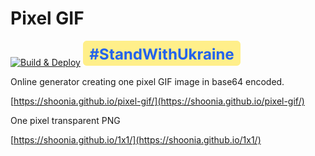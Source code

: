 # Pixel GIF

[![Build & Deploy](https://github.com/shoonia/pixel-gif/actions/workflows/build-deploy.yml/badge.svg)](https://github.com/shoonia/pixel-gif/actions/workflows/build-deploy.yml)
[![Stand with Ukraine](https://raw.githubusercontent.com/vshymanskyy/StandWithUkraine/main/badges/StandWithUkraine.svg)](https://stand-with-ukraine.pp.ua/)

Online generator creating one pixel GIF image in base64 encoded.

[https://shoonia.github.io/pixel-gif/](https://shoonia.github.io/pixel-gif/)

Оne pixel transparent PNG

[https://shoonia.github.io/1x1/](https://shoonia.github.io/1x1/)
